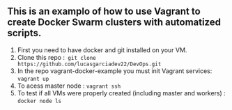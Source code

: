 ## This is an examplo of how to use Vagrant to create Docker Swarm clusters with automatized scripts. 
1. First you need to have docker and git installed on your VM.
2. Clone this repo :` git clone https://github.com/lucasgarciadev22/DevOps.git`
3. In the repo vagrant-docker-example you must init Vagrant services: `vagrant up`
4. To acess master node : `vagrant ssh`
5. To test if all VMs were properly created (including master and workers) : `docker node ls`

